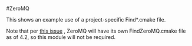 #ZeroMQ

This shows an example use of a project-specific Find*.cmake file.

Note that per [this issue](https://github.com/zeromq/cppzmq/issues/127) , ZeroMQ will have its own FindZeroMQ.cmake file as of 4.2, so this module will not be required. 
